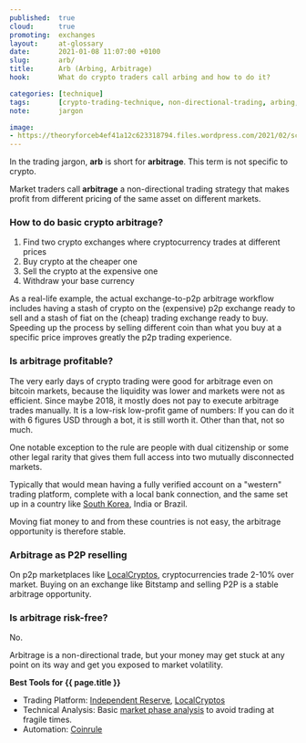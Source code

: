 ```yaml
---
published:  true
cloud:      true
promoting:  exchanges
layout:     at-glossary
date:       2021-01-08 11:07:00 +0100
slug:       arb/
title:      Arb (Arbing, Arbitrage)
hook:       What do crypto traders call arbing and how to do it?

categories: [technique]
tags:       [crypto-trading-technique, non-directional-trading, arbing, arbitrage, localcryptos]
note:       jargon

image:    
- https://theoryforceb4ef41a12c623318794.files.wordpress.com/2021/02/screenshot-2021-02-02-at-1.35.41-pm.png
---
```


In the trading jargon, **arb** is short for **arbitrage**. This term is not specific to crypto.

Market traders call **arbitrage** a non-directional trading strategy that makes profit from different pricing of the same asset on different markets.

<!--more-->

### How to do basic crypto arbitrage?

1. Find two crypto exchanges where cryptocurrency trades at different prices
2. Buy crypto at the cheaper one
3. Sell the crypto at the expensive one
4. Withdraw your base currency

As a real-life example, the actual exchange-to-p2p arbitrage workflow includes having a stash of crypto on the (expensive) p2p exchange ready to sell and a stash of fiat on the (cheap) trading exchange ready to buy. Speeding up the process by selling different coin than what you buy at a specific price improves greatly the p2p trading experience. 

### Is arbitrage profitable?

The very early days of crypto trading were good for arbitrage even on bitcoin markets, because the liquidity was lower and markets were not as efficient. Since maybe 2018, it mostly does not pay to execute arbitrage trades manually. It is a low-risk low-profit game of numbers: If you can do it with 6 figures USD through a bot, it is still worth it. Other than that, not so much.

One notable exception to the rule are people with dual citizenship or some other legal rarity that gives them full access into two mutually disconnected markets.

Typically that would mean having a fully verified account on a "western" trading platform, complete with a local bank connection, and the same set up in a country like [South Korea](/south-korea-arbitrage/), India or Brazil.

Moving fiat money to and from these countries is not easy, the arbitrage opportunity is therefore stable.

### Arbitrage as P2P reselling

On p2p marketplaces like [LocalCryptos](https://bit.ly/2YD6gmA), cryptocurrencies trade 2-10% over market. Buying on an exchange like Bitstamp and selling P2P is a stable arbitrage opportunity.

### Is arbitrage risk-free?

No.

Arbitrage is a non-directional trade, but your money may get stuck at any point on its way and get you exposed to market volatility.

**Best Tools for {{ page.title }}**

* Trading Platform: [Independent Reserve](http://bit.ly/at-indyres), [LocalCryptos](https://bit.ly/2YD6gmA)
* Technical Analysis: Basic [market phase analysis](/glossary/market-profile/) to avoid trading at fragile times.
* Automation: [Coinrule](http://bit.ly/coinrulebot)
